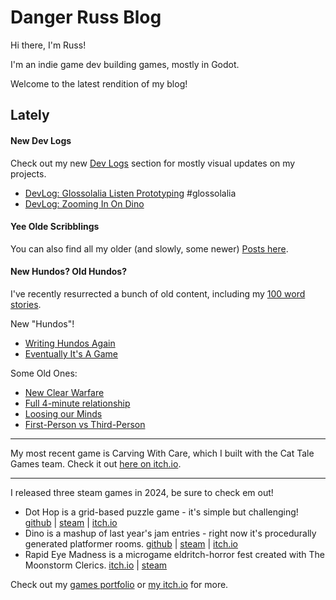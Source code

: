 Danger Russ Blog
====================

Hi there, I'm Russ!

I'm an indie game dev building games, mostly in Godot.

Welcome to the latest rendition of my blog!

## Lately

#### New Dev Logs

Check out my new [Dev Logs](/devlogs/) section for mostly visual updates on my projects.

* [DevLog: Glossolalia Listen Prototyping](/devlogs/2024-12-11-glossolalia-listen-prototyping.md) #glossolalia
* [DevLog: Zooming In On Dino](/devlogs/2024-01-08-zooming-in-on-dino.md)

#### Yee Olde Scribblings

You can also find all my older (and slowly, some newer) [Posts here](/posts/).

#### New Hundos? Old Hundos?

I've recently resurrected a bunch of old content, including my [100 word stories](/posts/100-worders/).

New "Hundos"!

* [Writing Hundos Again](/posts/100-worders/2025-01-05-writing-hundos-again.md)
* [Eventually It's A Game](/posts/100-worders/2025-01-06-eventually-its-a-game.md)

Some Old Ones:

* [New Clear Warfare](/posts/100-worders/2012-07-06-new-clear-warfare.md)
* [Full 4-minute relationship](/posts/100-worders/2012-07-03-full-4-minute-relationship.md)
* [Loosing our Minds](/posts/100-worders/2012-08-23-loosing-our-minds.md)
* [First-Person vs Third-Person](/posts/100-worders/2012-02-11-first-person-vs-third-person.md)

---

My most recent game is Carving With Care, which I built with the Cat Tale Games
team. Check it out [here on itch.io](https://cattalegames.itch.io/carving-with-care).

---

I released three steam games in 2024, be sure to check em out!

- Dot Hop is a grid-based puzzle game - it's simple but challenging!
 [github](https://github.com/russmatney/dothop) |
 [steam](https://store.steampowered.com/app/2779710/Dot_Hop/) |
 [itch.io](https://russmatney.itch.io/dot-hop)
- Dino is a mashup of last year's jam entries - right now it's procedurally
 generated platformer rooms.
 [github](https://github.com/russmatney/dino)
| [steam](https://store.steampowered.com/app/2589550/Dino/)
| [itch.io](https://russmatney.itch.io/dino)
- Rapid Eye Madness is a microgame eldritch-horror fest created with The
Moonstorm Clerics.
[itch.io](https://moonstorm-clerics.itch.io/rapid-eye-madness) | [steam](https://store.steampowered.com/app/3248030/Rapid_Eye_Madness)

Check out my [games portfolio](/portfolio/games.md) or [my itch.io](https://russmatney.itch.io) for more.

